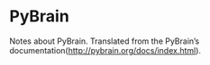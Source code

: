 # PyBrain
Notes about PyBrain.
Translated from the PyBrain’s documentation(http://pybrain.org/docs/index.html).
